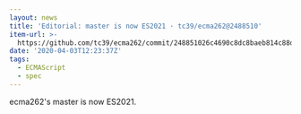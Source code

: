 ```yaml
---
layout: news
title: 'Editorial: master is now ES2021 · tc39/ecma262@2488510'
item-url: >-
  https://github.com/tc39/ecma262/commit/248851026c4690c8dc8baeb814c88db9ce9675f6
date: '2020-04-03T12:23:37Z'
tags:
  - ECMAScript
  - spec
---
```

ecma262's master is now ES2021.
